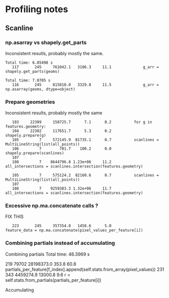 # Profiling notes

## Scanline

### np.asarray vs shapely.get_parts

Inconsistent resutls, probably mostly the same.

```
Total time: 6.85498 s
   117       245     761042.1   3106.3     11.1              g_arr = shapely.get_parts(geoms)
```

```
Total time: 7.0705 s
   116       245     815810.0   3329.8     11.5              g_arr = np.asarray(geoms, dtype=object)
```

### Prepare geometries

Inconsistent results, probably mostly the same

```
   103     22309     158725.7      7.1      0.2          for g in features.geometry:
   104     22302     117651.7      5.3      0.2              shapely.prepare(g)
   105         7     572145.9  81735.1      0.7          scanlines = MultiLineString(list(all_points))
   106         7        701.7    100.2      0.0          shapely.prepare(scanlines)
   107                                           
   108         7    8644796.8 1.23e+06     11.2          all_intersections = scanlines.intersection(features.geometry)
```
```
   105         7     575124.2  82160.6      0.7          scanlines = MultiLineString(list(all_points))
   107                                           
   108         7    9259383.3 1.32e+06     11.7          all_intersections = scanlines.intersection(features.geometry)
```

### Excessive np.ma.concatenate calls ?

FIX THIS

```
   223       245     357354.8   1458.6      5.0                  feature_data = np.ma.concatenate(pixel_values_per_feature[i])
```

### Combining partials instead of accumulating

Combining partials
Total time: 46.3969 s

219     79702   28198373.0    353.8     60.8                      partials_per_feature[f_index].append(self.stats.from_array(pixel_values))
231       343    4459274.9  13000.8      9.6              r = self.stats.from_partials(partials_per_feature[i])

Accumulating

